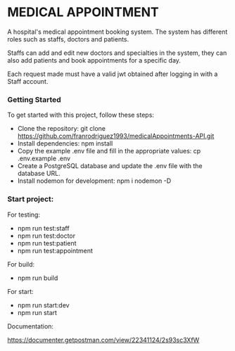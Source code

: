 # MEDICAL APPOINTMENT

A hospital's medical appointment booking system.
The system has different roles such as staffs, doctors and patients.

Staffs can add and edit new doctors and specialties in the system, they can also add patients and book appointments for a specific day.

Each request made must have a valid jwt obtained after logging in with a Staff account.

### Getting Started

To get started with this project, follow these steps:

- Clone the repository: git clone https://github.com/franrodriguez1993/medicalAppointments-API.git
- Install dependencies: npm install
- Copy the example .env file and fill in the appropriate values: cp .env.example .env
- Create a PostgreSQL database and update the .env file with the database URL.
- Install nodemon for development: npm i nodemon -D

### Start project:

For testing:

- npm run test:staff
- npm run test:doctor
- npm run test:patient
- npm run test:appointment

For build:

- npm run build

For start:

- npm run start:dev
- npm run start

Documentation:

https://documenter.getpostman.com/view/22341124/2s93sc3XfW
